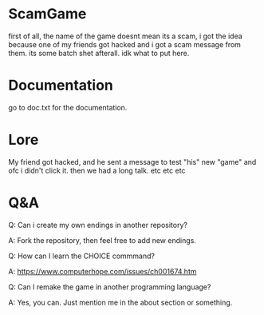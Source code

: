 # ScamGame
first of all, the name of the game doesnt mean its a scam, i got the idea because one of my friends got hacked and i got a scam message from them.
its some batch shet afterall.
idk what to put here.

# Documentation

go to doc.txt for the documentation.

# Lore

My friend got hacked, and he sent a message to test "his" new "game" and ofc i didn't click it. then we had a long talk. etc etc etc

# Q&A

Q: Can i create my own endings in another repository?

A: Fork the repository, then feel free to add new endings.




Q: How can I learn the CHOICE commmand?

A: https://www.computerhope.com/issues/ch001674.htm




Q: Can I remake the game in another programming language?

A: Yes, you can. Just mention me in the about section or something.
